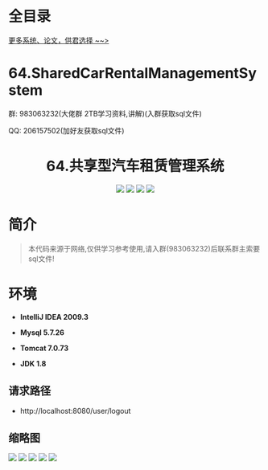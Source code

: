 # 全目录

[更多系统、论文，供君选择 ~~>](https://www.bitwise.net.cn)

# 64.SharedCarRentalManagementSystem

<p>群: 983063232(大佬群 2TB学习资料,讲解)(入群获取sql文件)</p>
<p>QQ: 206157502(加好友获取sql文件)</p>

<p><h1 align="center">64.共享型汽车租赁管理系统</h1></p>


<p align="center">
	<img src="https://img.shields.io/badge/jdk-1.8-orange.svg"/>
    <img src="https://img.shields.io/badge/spring-5.x-lightgrey.svg"/>
    <img src="https://img.shields.io/badge/springmvc-3.x-blue.svg"/>
    <img src="https://img.shields.io/badge/mybatis-3.x-yellow.svg"/>
</p>

# 简介


> 本代码来源于网络,仅供学习参考使用,请入群(983063232)后联系群主索要sql文件!


# 环境

- <b>IntelliJ IDEA 2009.3</b>

- <b>Mysql 5.7.26</b>

- <b>Tomcat 7.0.73</b>

- <b>JDK 1.8</b>

## 请求路径
- http://localhost:8080/user/logout


## 缩略图

![](https://bitwise.oss-cn-heyuan.aliyuncs.com/2024/9/10/82344a69-af97-4005-9a01-e38f46aa9d9a.png)
![](https://bitwise.oss-cn-heyuan.aliyuncs.com/2024/9/10/f6957d0b-fc7c-4ef9-96ce-8b521da84516.png)
![](https://bitwise.oss-cn-heyuan.aliyuncs.com/2024/9/10/9ddc82c8-809b-4bba-95b6-8b3db1d1ef08.png)
![](https://bitwise.oss-cn-heyuan.aliyuncs.com/2024/9/10/c343717f-3064-4bfe-bcd1-c22199f88db7.png)
![](https://bitwise.oss-cn-heyuan.aliyuncs.com/2024/9/10/ee767072-f2e4-481b-8e43-278106552449.png)




